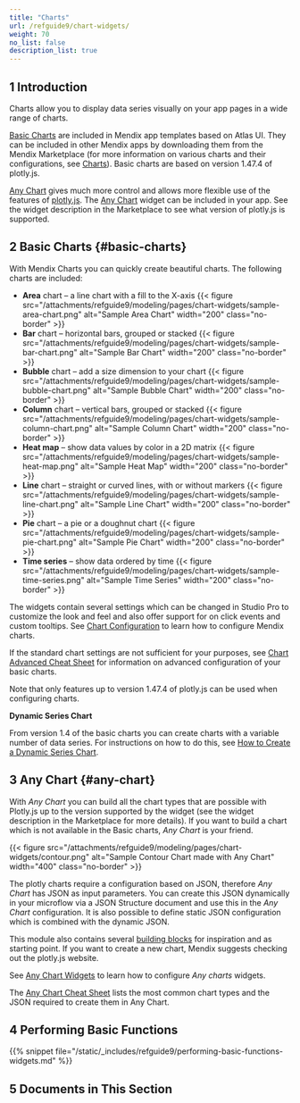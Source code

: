 ```yaml
---
title: "Charts"
url: /refguide9/chart-widgets/
weight: 70
no_list: false
description_list: true 
---
```


## 1 Introduction

Charts allow you to display data series visually on your app pages in a wide range of charts.

[Basic Charts](#basic-charts) are included in Mendix app templates based on Atlas UI. They can be included in other Mendix apps by downloading them from the Mendix Marketplace (for more information on various charts and their configurations, see [Charts](/appstore/widgets/charts/)). Basic charts are based on version 1.47.4 of plotly.js.

[Any Chart](#any-chart) gives much more control and allows more flexible use of the features of [plotly.js](https://plot.ly/). The [Any Chart](/appstore/modules/any-chart/) widget can be included in your app. See the widget description in the Marketplace to see what version of plotly.js is supported.

## 2 Basic Charts {#basic-charts}

With Mendix Charts you can quickly create beautiful charts. The following charts are included:

* **Area** chart – a line chart with a fill to the X-axis {{< figure src="/attachments/refguide9/modeling/pages/chart-widgets/sample-area-chart.png" alt="Sample Area Chart"   width="200"  class="no-border" >}}
* **Bar** chart – horizontal bars, grouped or stacked {{< figure src="/attachments/refguide9/modeling/pages/chart-widgets/sample-bar-chart.png" alt="Sample Bar Chart" width="200" class="no-border" >}}
* **Bubble** chart – add a size dimension to your chart {{< figure src="/attachments/refguide9/modeling/pages/chart-widgets/sample-bubble-chart.png" alt="Sample Bubble Chart" width="200" class="no-border" >}}
* **Column** chart – vertical bars, grouped or stacked {{< figure src="/attachments/refguide9/modeling/pages/chart-widgets/sample-column-chart.png" alt="Sample Column Chart" width="200" class="no-border" >}}
* **Heat map** – show data values by color in a 2D matrix {{< figure src="/attachments/refguide9/modeling/pages/chart-widgets/sample-heat-map.png" alt="Sample Heat Map" width="200" class="no-border" >}}
* **Line** chart – straight or curved lines, with or without markers {{< figure src="/attachments/refguide9/modeling/pages/chart-widgets/sample-line-chart.png" alt="Sample Line Chart" width="200" class="no-border" >}}
* **Pie** chart – a pie or a doughnut chart {{< figure src="/attachments/refguide9/modeling/pages/chart-widgets/sample-pie-chart.png" alt="Sample Pie Chart" width="200" class="no-border" >}}
* **Time series** – show data ordered by time {{< figure src="/attachments/refguide9/modeling/pages/chart-widgets/sample-time-series.png" alt="Sample Time Series" width="200" class="no-border" >}}

The widgets contain several settings which can be changed in Studio Pro to customize the look and feel and also offer support for on click events and custom tooltips. See [Chart Configuration](/refguide9/charts-configuration/) to learn how to configure Mendix charts.

If the standard chart settings are not sufficient for your purposes, see [Chart Advanced Cheat Sheet](/refguide9/charts-advanced-cheat-sheet/) for information on advanced configuration of your basic charts.

Note that only features up to version 1.47.4 of plotly.js can be used when configuring charts.

**Dynamic Series Chart**

From version 1.4 of the basic charts you can create charts with a variable number of data series. For instructions on how to do this, see [How to Create a Dynamic Series Chart](/appstore/widgets/charts-dynamic-series/).

## 3 Any Chart {#any-chart}

With *Any Chart* you can build all the chart types that are possible with Plotly.js up to the version supported by the widget (see the widget description in the Marketplace for more details). If you want to build a chart which is not available in the Basic charts, *Any Chart* is your friend.

{{< figure src="/attachments/refguide9/modeling/pages/chart-widgets/contour.png" alt="Sample Contour Chart made with Any Chart"   width="400"  class="no-border" >}}

The plotly charts require a configuration based on JSON, therefore *Any Chart* has JSON as input parameters. You can create this JSON dynamically in your microflow via a JSON Structure document and use this in the *Any Chart* configuration. It is also possible to define static JSON configuration which is combined with the dynamic JSON.

This module also contains several [building blocks](/refguide9/charts-any-building-blocks/) for inspiration and as starting point. If you want to create a new chart, Mendix suggests checking out the plotly.js website.

See [Any Chart Widgets](/refguide9/charts-any-configuration/) to learn how to configure *Any charts* widgets.

The [Any Chart Cheat Sheet](/refguide9/charts-any-cheat-sheet/) lists the most common chart types and the JSON required to create them in Any Chart.

## 4 Performing Basic Functions

{{% snippet file="/static/_includes/refguide9/performing-basic-functions-widgets.md" %}}

## 5 Documents in This Section
